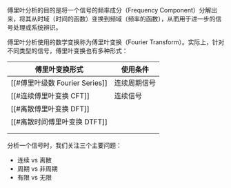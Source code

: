 傅里叶分析的目的是将一个信号的频率成分（Frequency Component）分解出来，将其从时域（时间的函数）变换到频域（频率的函数），从而用于进一步的信号处理或系统辨识。

傅里叶分析使用的数学变换称为傅里叶变换（Fourier Transform）。实际上，针对不同类型的信号，傅里叶变换也有多种形式：

| 傅里叶变换形式                   | 使用条件   |
| ------------------------- | ------ |
| [[#傅里叶级数 Fourier Series]] | 连续周期信号 |
| [[#连续傅里叶变换 CFT]]          | 连续信号   |
| [[#离散傅里叶变换 DFT]]          |        |
| [[#离散时间傅里叶变换 DTFT]]       |        |
|                           |        |
|                           |        |

分析一个信号时，我们关注三个主要问题：

+ 连续 vs 离散
+ 周期 vs 非周期
+ 有限 vs 无限


